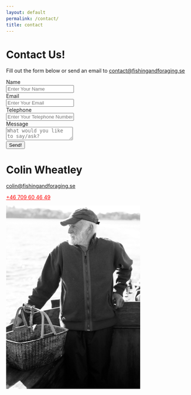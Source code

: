 ```yaml
---
layout: default
permalink: /contact/
title: contact
---
```


# Contact Us!

Fill out the form below or send an email to <contact@fishingandforaging.se>

<div class="form">
    <form action="https://api.staticforms.xyz/submit" method="post" id="staticform">
        <input type="hidden" name="accessKey" value="09d473ad-fa5d-4c80-8fca-435a2a8d56e8">
        <input type="hidden" name="subject" value="Contact Request">
        <input type="hidden" name="redirectTo" value="https://fishingandforaging.se/thanks-for-contacting-us">
        <div class="field">
            <label class="label">Name</label>
            <div class="control">
            <input class="input" type="text" name="name" placeholder="Enter Your Name" required>
            </div>
        </div>
        <div class="field">
            <label class="label">Email</label>
            <div class="control">
            <input class="input" type="email" name="email" placeholder="Enter Your Email" required>
            </div>
        </div>
        <div class="field">
            <label class="label">Telephone</label>
            <div class="control">
            <input class="input" type="tel" name="telephone" placeholder="Enter Your Telephone Number (optional)">
            </div>
        </div>
        <div class="field">
            <label class="label">Message</label>
            <div class="control">
            <textarea class="textarea" name="addition information" placeholder="What would you like to say/ask?"></textarea>
            </div>
        </div>
        <button class="button" type="Submit">Send!</button>
    </form>
</div>

# Colin Wheatley
<colin@fishingandforaging.se>

<a href="tel:0123456789" style="color:red">+46 709 60 46 49</a>

<img src="/assets/images/Colin_bw.png" style="height: 500px;"/>